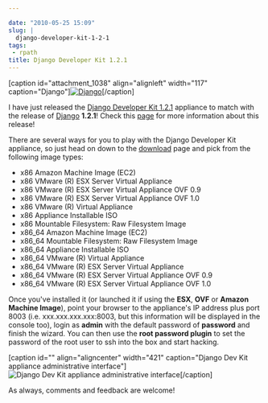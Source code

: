 ```yaml
---

date: "2010-05-25 15:09"
slug: |
  django-developer-kit-1-2-1
tags:
 - rpath
title: Django Developer Kit 1.2.1
---
```


\[caption id="attachment_1038" align="alignleft" width="117"
caption="Django"\][![Django](http://www.ogmaciel.com/wp-content/uploads/2010/05/djangologo.gif)](http://www.ogmaciel.com/wp-content/uploads/2010/05/djangologo.gif)\[/caption\]

I have just released the [Django Developer Kit
1.2.1](http://www.rpath.org/web/project/djangodevkit) appliance to match
with the release of [Django](http://djangoproject.com) **1.2.1**! Check
this [page](http://www.djangoproject.com/weblog/2010/may/24/121/) for
more information about this release!

There are several ways for you to play with the Django Developer Kit
appliance, so just head on down to the
[download](http://bit.ly/DjangoDevKit121) page and pick from the
following image types:

-   x86 Amazon Machine Image (EC2)
-   x86 VMware (R) ESX Server Virtual Appliance
-   x86 VMware (R) ESX Server Virtual Appliance OVF 0.9
-   x86 VMware (R) ESX Server Virtual Appliance OVF 1.0
-   x86 VMware (R) Virtual Appliance
-   x86 Appliance Installable ISO
-   x86 Mountable Filesystem: Raw Filesystem Image
-   x86_64 Amazon Machine Image (EC2)
-   x86_64 Mountable Filesystem: Raw Filesystem Image
-   x86_64 Appliance Installable ISO
-   x86_64 VMware (R) Virtual Appliance
-   x86_64 VMware (R) ESX Server Virtual Appliance
-   x86_64 VMware (R) ESX Server Virtual Appliance OVF 0.9
-   x86_64 VMware (R) ESX Server Virtual Appliance OVF 1.0

Once you've installed it (or launched it if using the **ESX**, **OVF**
or **Amazon Machine Image**), point your browser to the appliance's IP
address plus port 8003 (i.e. xxx.xxx.xxx.xxx:8003, but this information
will be displayed in the console too), login as **admin** with the
default password of **password** and finish the wizard. You can then use
the **root password plugin** to set the password of the root user to ssh
into the box and start hacking.

\[caption id="" align="aligncenter" width="421" caption="Django Dev Kit
appliance administrative interface"\]![Django Dev Kit appliance
administrative interface](http://bit.ly/daSimg)\[/caption\]

As always, comments and feedback are welcome!
